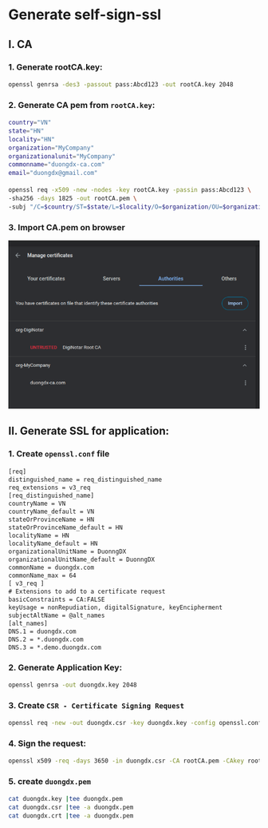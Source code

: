 # Generate self-sign-ssl

## I. CA
### 1. Generate rootCA.key:
```bash
openssl genrsa -des3 -passout pass:Abcd123 -out rootCA.key 2048
```

### 2. Generate CA pem from `rootCA.key`:
```bash
country="VN"
state="HN"
locality="HN"
organization="MyCompany"
organizationalunit="MyCompany"
commonname="duongdx-ca.com"
email="duongdx@gmail.com"

openssl req -x509 -new -nodes -key rootCA.key -passin pass:Abcd123 \
-sha256 -days 1825 -out rootCA.pem \
-subj "/C=$country/ST=$state/L=$locality/O=$organization/OU=$organizationalunit/CN=$commonname/emailAddress=$email"
```

### 3. Import CA.pem on browser
![import CA to browser](img.png)

## II. Generate SSL for application:

### 1. Create `openssl.conf` file
```
[req]
distinguished_name = req_distinguished_name
req_extensions = v3_req
[req_distinguished_name]
countryName = VN
countryName_default = VN
stateOrProvinceName = HN
stateOrProvinceName_default = HN
localityName = HN
localityName_default = HN
organizationalUnitName = DuonngDX
organizationalUnitName_default = DuonngDX
commonName = duongdx.com
commonName_max = 64
[ v3_req ]
# Extensions to add to a certificate request
basicConstraints = CA:FALSE
keyUsage = nonRepudiation, digitalSignature, keyEncipherment
subjectAltName = @alt_names
[alt_names]
DNS.1 = duongdx.com
DNS.2 = *.duongdx.com
DNS.3 = *.demo.duongdx.com
```

### 2. Generate Application Key:
```bash
openssl genrsa -out duongdx.key 2048
```

### 3. Create `CSR - Certificate Signing Request`
```bash
openssl req -new -out duongdx.csr -key duongdx.key -config openssl.conf
```

### 4. Sign the request:
```bash
openssl x509 -req -days 3650 -in duongdx.csr -CA rootCA.pem -CAkey rootCA.key -CAcreateserial -out duongdx.crt -extensions v3_req -extfile openssl.conf -passin pass:Abcd123
```

### 5. create `duongdx.pem`
```bash
cat duongdx.key |tee duongdx.pem
cat duongdx.csr |tee -a duongdx.pem
cat duongdx.crt |tee -a duongdx.pem
```
